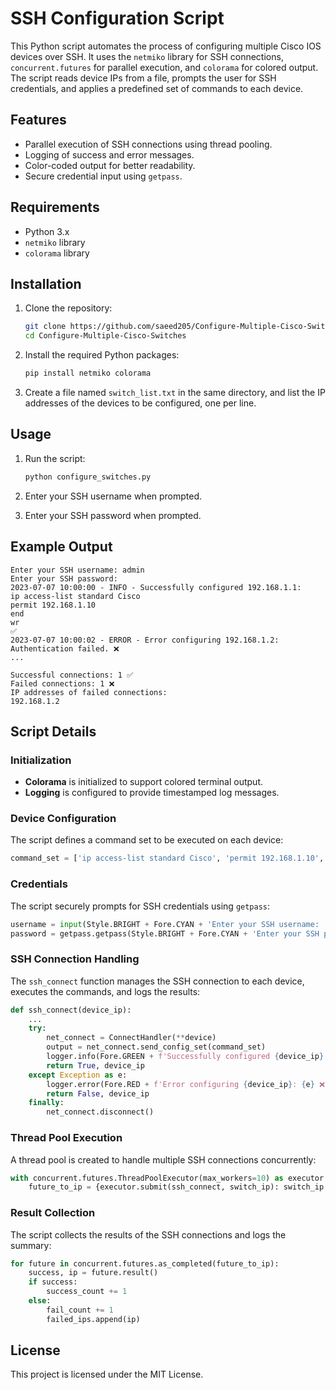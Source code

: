 # SSH Configuration Script

This Python script automates the process of configuring multiple Cisco IOS devices over SSH. It uses the `netmiko` library for SSH connections, `concurrent.futures` for parallel execution, and `colorama` for colored output. The script reads device IPs from a file, prompts the user for SSH credentials, and applies a predefined set of commands to each device.

## Features

- Parallel execution of SSH connections using thread pooling.
- Logging of success and error messages.
- Color-coded output for better readability.
- Secure credential input using `getpass`.

## Requirements

- Python 3.x
- `netmiko` library
- `colorama` library

## Installation

1. Clone the repository:
   ```sh
   git clone https://github.com/saeed205/Configure-Multiple-Cisco-Switches.git
   cd Configure-Multiple-Cisco-Switches
   ```

2. Install the required Python packages:
   ```sh
   pip install netmiko colorama
   ```

3. Create a file named `switch_list.txt` in the same directory, and list the IP addresses of the devices to be configured, one per line.

## Usage

1. Run the script:
   ```sh
   python configure_switches.py
   ```

2. Enter your SSH username when prompted.
3. Enter your SSH password when prompted.

## Example Output

```
Enter your SSH username: admin
Enter your SSH password: 
2023-07-07 10:00:00 - INFO - Successfully configured 192.168.1.1:
ip access-list standard Cisco
permit 192.168.1.10
end
wr
✅
2023-07-07 10:00:02 - ERROR - Error configuring 192.168.1.2: Authentication failed. ❌
...

Successful connections: 1 ✅
Failed connections: 1 ❌
IP addresses of failed connections:
192.168.1.2
```

## Script Details

### Initialization

- **Colorama** is initialized to support colored terminal output.
- **Logging** is configured to provide timestamped log messages.

### Device Configuration

The script defines a command set to be executed on each device:
```python
command_set = ['ip access-list standard Cisco', 'permit 192.168.1.10', 'end', 'wr']
```

### Credentials

The script securely prompts for SSH credentials using `getpass`:
```python
username = input(Style.BRIGHT + Fore.CYAN + 'Enter your SSH username: ')
password = getpass.getpass(Style.BRIGHT + Fore.CYAN + 'Enter your SSH password: ')
```

### SSH Connection Handling

The `ssh_connect` function manages the SSH connection to each device, executes the commands, and logs the results:
```python
def ssh_connect(device_ip):
    ...
    try:
        net_connect = ConnectHandler(**device)
        output = net_connect.send_config_set(command_set)
        logger.info(Fore.GREEN + f'Successfully configured {device_ip}:\n{output} ✅')
        return True, device_ip
    except Exception as e:
        logger.error(Fore.RED + f'Error configuring {device_ip}: {e} ❌')
        return False, device_ip
    finally:
        net_connect.disconnect()
```

### Thread Pool Execution

A thread pool is created to handle multiple SSH connections concurrently:
```python
with concurrent.futures.ThreadPoolExecutor(max_workers=10) as executor:
    future_to_ip = {executor.submit(ssh_connect, switch_ip): switch_ip for switch_ip in switch_list}
```

### Result Collection

The script collects the results of the SSH connections and logs the summary:
```python
for future in concurrent.futures.as_completed(future_to_ip):
    success, ip = future.result()
    if success:
        success_count += 1
    else:
        fail_count += 1
        failed_ips.append(ip)
```

## License

This project is licensed under the MIT License.
